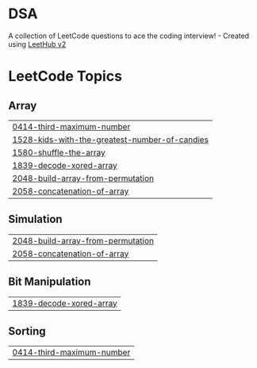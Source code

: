 # DSA
A collection of LeetCode questions to ace the coding interview! - Created using [LeetHub v2](https://github.com/arunbhardwaj/LeetHub-2.0)

<!---LeetCode Topics Start-->
# LeetCode Topics
## Array
|  |
| ------- |
| [0414-third-maximum-number](https://github.com/G-karthick0501/DSA/tree/master/0414-third-maximum-number) |
| [1528-kids-with-the-greatest-number-of-candies](https://github.com/G-karthick0501/DSA/tree/master/1528-kids-with-the-greatest-number-of-candies) |
| [1580-shuffle-the-array](https://github.com/G-karthick0501/DSA/tree/master/1580-shuffle-the-array) |
| [1839-decode-xored-array](https://github.com/G-karthick0501/DSA/tree/master/1839-decode-xored-array) |
| [2048-build-array-from-permutation](https://github.com/G-karthick0501/DSA/tree/master/2048-build-array-from-permutation) |
| [2058-concatenation-of-array](https://github.com/G-karthick0501/DSA/tree/master/2058-concatenation-of-array) |
## Simulation
|  |
| ------- |
| [2048-build-array-from-permutation](https://github.com/G-karthick0501/DSA/tree/master/2048-build-array-from-permutation) |
| [2058-concatenation-of-array](https://github.com/G-karthick0501/DSA/tree/master/2058-concatenation-of-array) |
## Bit Manipulation
|  |
| ------- |
| [1839-decode-xored-array](https://github.com/G-karthick0501/DSA/tree/master/1839-decode-xored-array) |
## Sorting
|  |
| ------- |
| [0414-third-maximum-number](https://github.com/G-karthick0501/DSA/tree/master/0414-third-maximum-number) |
<!---LeetCode Topics End-->